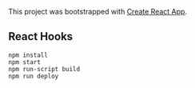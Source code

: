 This project was bootstrapped with [Create React App](https://github.com/facebook/create-react-app).

## React Hooks

```
npm install
npm start
npm run-script build
npm run deploy
```